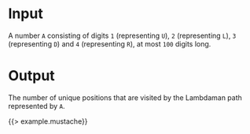 # Input
  A number `A` consisting of digits `1` (representing `U`), `2` (representing `L`), `3` (representing `D`) and `4` (representing `R`), at most `100` digits long.

# Output
  The number of unique positions that are visited by the Lambdaman path represented by `A`.

{{> example.mustache}}
